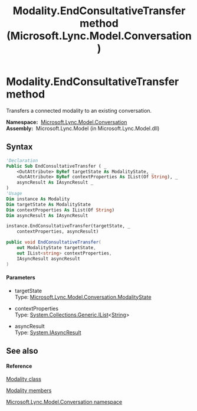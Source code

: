 ﻿---
title: Modality.EndConsultativeTransfer method  (Microsoft.Lync.Model.Conversation)
TOCTitle: 'EndConsultativeTransfer method '
ms:assetid: M:Microsoft.Lync.Model.Conversation.Modality.EndConsultativeTransfer(Microsoft.Lync.Model.Conversation.ModalityState@,System.Collections.Generic.IList{System.String}@,System.IAsyncResult)_DI_3_UC_OCS14MrefLyncWPF
ms:mtpsurl: https://msdn.microsoft.com/en-us/library/microsoft.lync.model.conversation.modality.endconsultativetransfer(v=office.15)
ms:contentKeyID: 48601843
ms.date: 07/28/2014
mtps_version: v=office.15
f1_keywords:
- Microsoft.Lync.Model.Conversation.Modality.EndConsultativeTransfer
dev_langs:
- CSharp
- JScript
- VB
- other
---

# Modality.EndConsultativeTransfer method

Transfers a connected modality to an existing conversation.

**Namespace:**  [Microsoft.Lync.Model.Conversation](microsoft-lync-model-conversation-namespace_2.md)  
**Assembly:**  Microsoft.Lync.Model (in Microsoft.Lync.Model.dll)

## Syntax

``` vb
'Declaration
Public Sub EndConsultativeTransfer ( _
    <OutAttribute> ByRef targetState As ModalityState, _
    <OutAttribute> ByRef contextProperties As IList(Of String), _
    asyncResult As IAsyncResult _
)
'Usage
Dim instance As Modality
Dim targetState As ModalityState
Dim contextProperties As IList(Of String)
Dim asyncResult As IAsyncResult

instance.EndConsultativeTransfer(targetState, _
    contextProperties, asyncResult)
```

``` csharp
public void EndConsultativeTransfer(
    out ModalityState targetState,
    out IList<string> contextProperties,
    IAsyncResult asyncResult
)
```

#### Parameters

  - targetState  
    Type: [Microsoft.Lync.Model.Conversation.ModalityState](modalitystate-enumeration-microsoft-lync-model-conversation_2.md)  

<!-- end list -->

  - contextProperties  
    Type: [System.Collections.Generic.IList](http://msdn2.microsoft.com/en-us/library/5y536ey6)\<[String](http://msdn2.microsoft.com/en-us/library/s1wwdcbf)\>  

<!-- end list -->

  - asyncResult  
    Type: [System.IAsyncResult](http://msdn2.microsoft.com/en-us/library/ft8a6455)  

## See also

#### Reference

[Modality class](modality-class-microsoft-lync-model-conversation_2.md)

[Modality members](modality-members-microsoft-lync-model-conversation_2.md)

[Microsoft.Lync.Model.Conversation namespace](microsoft-lync-model-conversation-namespace_2.md)

